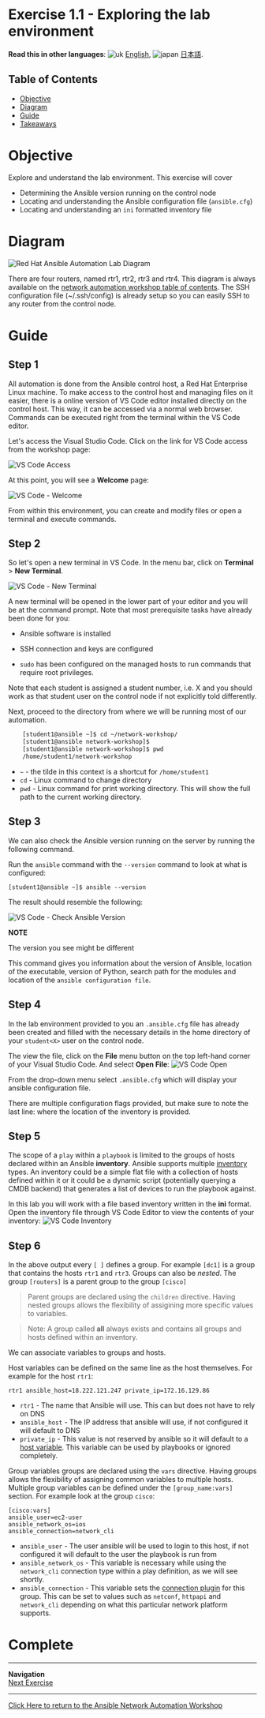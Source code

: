 # Exercise 1.1 - Exploring the lab environment

**Read this in other languages**: ![uk](../../../images/uk.png) [English](README.md),  ![japan](../../../images/japan.png) [日本語](README.ja.md).

## Table of Contents

- [Objective](#objective)
- [Diagram](#diagram)
- [Guide](#guide)
- [Takeaways](#takeaways)

# Objective

Explore and understand the lab environment.  This exercise will cover
- Determining the Ansible version running on the control node
- Locating and understanding the Ansible configuration file (`ansible.cfg`)
- Locating and understanding an `ini` formatted inventory file

# Diagram

![Red Hat Ansible Automation Lab Diagram](../network_diagram.png)

There are four routers, named rtr1, rtr2, rtr3 and rtr4.  This diagram is always available on the [network automation workshop table of contents](../README.md).  The SSH configuration file (~/.ssh/config) is already setup so you can easily SSH to any router from the control node.

# Guide

## Step 1

All automation is done from the Ansible control host, a Red Hat Enterprise Linux machine. To make access to the control host and managing files on it easier, there is a online version of VS Code editor installed directly on the control host. This way, it can be accessed via a normal web browser. Commands can be executed right from the terminal within the VS Code editor.

Let's access the Visual Studio Code. Click on the link for VS Code access from the workshop page:

![VS Code Access](images/1-vscode-access.png)

At this point, you will see a **Welcome** page:

![VS Code - Welcome](images/1-vscode-welcome-page.png)

From within this environment, you can create and modify files or open a terminal and execute commands.

## Step 2 

So let's open a new terminal in VS Code. In the menu bar, click on **Terminal** > **New Terminal**. 

![VS Code - New Terminal](images/1-vscode-new-terminal.png)

A new terminal will be opened in the lower part of your editor and you will be at the command prompt. Note that most prerequisite tasks have already been done for you:

  - Ansible software is installed

  - SSH connection and keys are configured

  - `sudo` has been configured on the managed hosts to run commands that require root privileges.

Note that each student is assigned a student number, i.e. X and you should work as that student <X> user on the control node if not explicitly told differently.

Next, proceed to the directory from where we will be running most of our automation.

```bash
    [student1@ansible ~]$ cd ~/network-workshop/
    [student1@ansible network-workshop]$
    [student1@ansible network-workshop]$ pwd
    /home/student1/network-workshop
```
 - `~` - the tilde in this context is a shortcut for `/home/student1`
 - `cd` - Linux command to change directory
 - `pwd` - Linux command for print working directory.  This will show the full path to the current working directory.

## Step 3

We can also check the Ansible version running on the server by running the following command. 

Run the `ansible` command with the `--version` command to look at what is configured:
```
[student1@ansible ~]$ ansible --version
```
The result should resemble the following:

![VS Code - Check Ansible Version](images/1-vscode-check-ansible-version.png)

**NOTE** 

The version you see might be different

This command gives you information about the version of Ansible, location of the executable, version of Python, search path for the modules and location of the `ansible configuration file`.

## Step 4

In the lab environment provided to you an `.ansible.cfg` file has already been created and filled with the necessary details in the home directory of your `student<X>` user on the control node.

The view the file, click on the **File** menu button on the top left-hand corner of your Visual Studio Code. And select **Open File**:
![VS Code Open](images/open_file.PNG) 

From the drop-down menu select `.ansible.cfg` which will display your ansible configuration file.

There are multiple configuration flags provided, but make sure to note the last line: where the location of the inventory is provided.

## Step 5

The scope of a `play` within a `playbook` is limited to the groups of hosts declared within an Ansible **inventory**. Ansible supports multiple [inventory](http://docs.ansible.com/ansible/latest/intro_inventory.html) types. An inventory could be a simple flat file with a collection of hosts defined within it or it could be a dynamic script (potentially querying a CMDB backend) that generates a list of devices to run the playbook against.

In this lab you will work with a file based inventory written in the **ini** format. Open the inventory file through VS Code Editor to view the contents of your inventory:
![VS Code Inventory](images/inventory.PNG)

## Step 6

In the above output every `[ ]` defines a group. For example `[dc1]` is a group that contains the hosts `rtr1` and `rtr3`. Groups can also be _nested_. The group `[routers]` is a parent group to the group `[cisco]`

> Parent groups are declared using the `children` directive. Having nested groups allows the flexibility of assigining more specific values to variables.


> Note: A group called **all** always exists and contains all groups and hosts defined within an inventory.


We can associate variables to groups and hosts.

Host variables can be defined on the same line as the host themselves. For example for the host `rtr1`:

```
rtr1 ansible_host=18.222.121.247 private_ip=172.16.129.86
```

 - `rtr1` - The name that Ansible will use.  This can but does not have to rely on DNS
 - `ansible_host` - The IP address that ansible will use, if not configured it will default to DNS
 - `private_ip` - This value is not reserved by ansible so it will default to a [host variable](http://docs.ansible.com/ansible/latest/intro_inventory.html#host-variables).  This variable can be used by playbooks or ignored completely.

Group variables groups are declared using the `vars` directive. Having groups allows the flexibility of assigning common variables to multiple hosts. Multiple group variables can be defined under the `[group_name:vars]` section. For example look at the group `cisco`:

```
[cisco:vars]
ansible_user=ec2-user
ansible_network_os=ios
ansible_connection=network_cli
```

 - `ansible_user` - The user ansible will be used to login to this host, if not configured it will default to the user the playbook is run from
 - `ansible_network_os` - This variable is necessary while using the `network_cli` connection type within a play definition, as we will see shortly.
 - `ansible_connection` - This variable sets the [connection plugin](https://docs.ansible.com/ansible/latest/plugins/connection.html) for this group.  This can be set to values such as `netconf`, `httpapi` and `network_cli` depending on what this particular network platform supports.


# Complete


----
**Navigation**
<br>
[Next Exercise](../1.2-first-playbook)

---
[Click Here to return to the Ansible Network Automation Workshop](../README.md)
